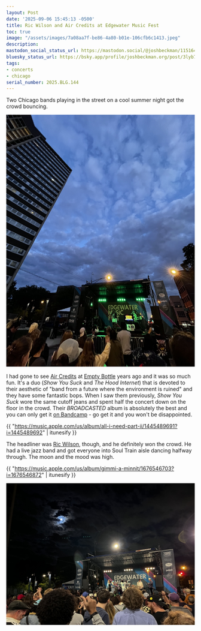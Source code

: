 ```yaml
---
layout: Post
date: '2025-09-06 15:45:13 -0500'
title: Ric Wilson and Air Credits at Edgewater Music Fest
toc: true
image: "/assets/images/7a08aa7f-be86-4a80-b01e-106cfb6c1413.jpeg"
description:
mastodon_social_status_url: https://mastodon.social/@joshbeckman/115164218274232381
bluesky_status_url: https://bsky.app/profile/joshbeckman.org/post/3lyb7zemfci2l
tags:
- concerts
- chicago
serial_number: 2025.BLG.144
---
```

Two Chicago bands playing in the street on a cool summer night got the crowd bouncing.

![Air Credits at edgewater music fest](/assets/images/7a08aa7f-be86-4a80-b01e-106cfb6c1413.jpeg)

I had gone to see [Air Credits](http://www.aircredits.org/) at [Empty Bottle](https://www.joshbeckman.org/search/?q=%27empty-bottle-venue&keys=tags) years ago and it was so much fun. It's a duo (_Show You Suck_ and _The Hood Internet_) that is devoted to their aesthetic of "band from a future where the environment is ruined" and they have some fantastic bops. When I saw them previously, _Show You Suck_ wore the same cutoff jeans and spent half the concert down on the floor in the crowd. Their _BROADCASTED_ album is absolutely the best and you can only get it [on Bandcamp](https://aircredits.bandcamp.com/album/broadcasted) - go get it and you won't be disappointed. 

{{ "https://music.apple.com/us/album/all-i-need-part-ii/1445489691?i=1445489692" | itunesify }}

The headliner was [Ric Wilson](https://ricwilsonmusic.com/), though, and he definitely won the crowd. He had a live jazz band and got everyone into Soul Train aisle dancing halfway through. The moon and the mood was high.

{{ "https://music.apple.com/us/album/gimmi-a-minnit/1676546703?i=1676546872" | itunesify }}

![Ric Wilson on stage](/assets/images/2295db3e-46c5-4f01-b114-2c76d2bcdfd2.jpeg)
